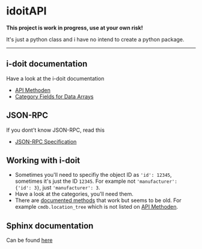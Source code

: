 # idoitAPI

**This project is work in progress, use at your own risk!**  

It's just a python class and i have no intend to create a python package.  

---

## i-doit documentation
Have a look at the i-doit documentation
* [API Methoden](https://kb.i-doit.com/display/de/API+Methoden)
* [Category Fields for Data Arrays](https://kb.i-doit.com/display/en/Category+Fields+for+Data+Arrays)

## JSON-RPC 
If you dont't know JSON-RPC, read this
* [JSON-RPC Specification](https://www.jsonrpc.org/specification)

## Working with i-doit
* Sometimes you'll need to specifiy the object ID as `'id': 12345`, sometimes it's just the ID `12345`. For example not `'manufacturer': {'id': 3}`, just `'manufacturer': 3`.
* Have a look at the categories, you'll need them.
* There are [documented methods](https://kb.i-doit.com/pages/viewpage.action?pageId=7831613#API(JSONRPC)-Methoden) that work but seems to be old. For example `cmdb.location_tree` which is not listed on [API Methoden](https://kb.i-doit.com/display/de/API+Methoden).

## Sphinx documentation 
Can be found [here](https://htmlpreview.github.io/?https://github.com/x84net/idoitAPI/blob/main/doc/html/index.html)
